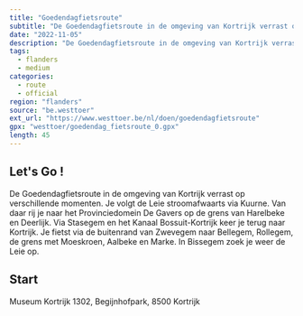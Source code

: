 ```yaml
---
title: "Goedendagfietsroute"
subtitle: "De Goedendagfietsroute in de omgeving van Kortrijk verrast op verschillende momenten"
date: "2022-11-05"
description: "De Goedendagfietsroute in de omgeving van Kortrijk verrast op verschillende momenten" 
tags:
  - flanders
  - medium
categories: 
  - route
  - official
region: "flanders"
source: "be.westtoer"
ext_url: "https://www.westtoer.be/nl/doen/goedendagfietsroute"
gpx: "westtoer/goedendag_fietsroute_0.gpx"
length: 45
---
```


## Let's Go !

De Goedendagfietsroute in de omgeving van Kortrijk verrast op verschillende momenten. Je volgt de Leie stroomafwaarts via Kuurne. Van daar rij je naar het Provinciedomein De Gavers op de grens van Harelbeke en Deerlijk. Via Stasegem en het Kanaal Bossuit-Kortrijk keer je terug naar Kortrijk. Je fietst via de buitenrand van Zwevegem naar Bellegem, Rollegem, de grens met Moeskroen, Aalbeke en Marke. In Bissegem zoek je weer de Leie op.

## Start 

Museum Kortrijk 1302, Begijnhofpark, 8500 Kortrijk 


